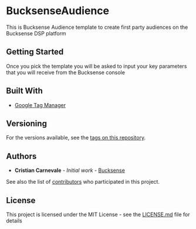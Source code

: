 # BucksenseAudience

This is Bucksense Audience template to create first party audiences on the Bucksense DSP platform

## Getting Started

Once you pick the template you will be asked to input your key parameters that you will receive from the Bucksense console



## Built With

* [Google Tag Manager](https://tagmanager.google.com/)

## Versioning

For the versions available, see the [tags on this repository](https://github.com/bucksense/BucksenseAudience/tags). 

## Authors

* **Cristian Carnevale** - *Initial work* - [Bucksense](https://github.com/bucksense)

See also the list of [contributors](https://github.com/bucksense/BucksenseAudience/graphs/contributors) who participated in this project.

## License

This project is licensed under the MIT License - see the [LICENSE.md](LICENSE.md) file for details


